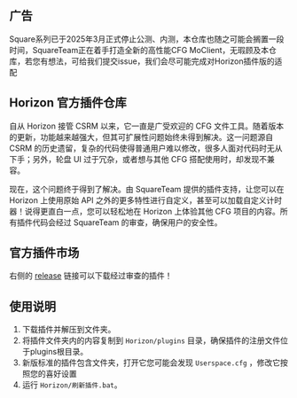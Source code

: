 ## 广告
Square系列已于2025年3月正式停止公测、内测，本仓库也随之可能会搁置一段时间，SquareTeam正在着手打造全新的高性能CFG MoClient，无瑕顾及本仓库，若您有想法，可给我们提交issue，我们会尽可能完成对Horizon插件版的适配

## Horizon 官方插件仓库

自从 Horizon 接管 CSRM 以来，它一直是广受欢迎的 CFG 文件工具。随着版本的更新，功能越来越强大，但其可扩展性问题始终未得到解决。这一问题源自 CSRM 的历史遗留，复杂的代码使得普通用户难以修改，很多人面对代码时无从下手；另外，轮盘 UI 过于冗杂，或者想与其他 CFG 搭配使用时，却发现不兼容。

现在，这个问题终于得到了解决。由 SquareTeam 提供的插件支持，让您可以在 Horizon 上使用原始 API 之外的更多特性进行自定义，甚至可以加载自定义计时器！说得更直白一点，您可以轻松地在 Horizon 上体验其他 CFG 项目的内容。所有插件代码会经过 SquareTeam 的审查，确保用户的安全性。

## 官方插件市场

右侧的 [release](https://github.com/tomh500/NewHorizonWeb/releases) 链接可以下载经过审查的插件！

## 使用说明

1. 下载插件并解压到文件夹。
2. 将插件文件夹内的内容复制到 `Horizon/plugins` 目录，确保插件的注册文件位于plugins根目录。
3. 新版标准的插件包含文件夹，打开它您可能会发现 `Userspace.cfg`  ，修改它按照您的喜好设置
4. 运行 `Horizon/刷新插件.bat`。

